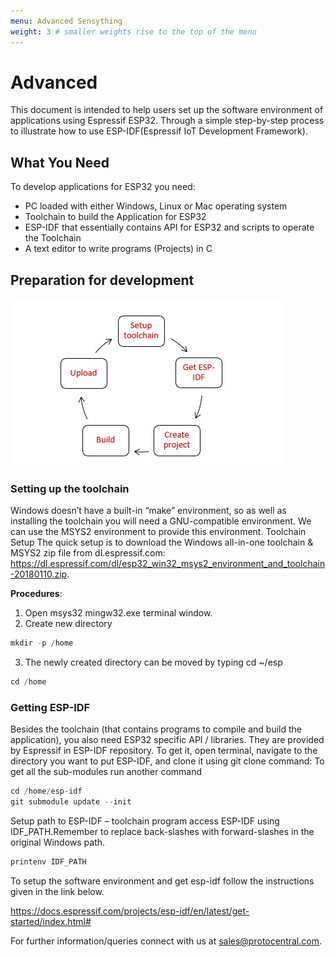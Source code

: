 ```yaml
---
menu: Advanced Sensything
weight: 3 # smaller weights rise to the top of the menu
---
```


# Advanced

This document is intended to help users set up the software environment of applications using Espressif ESP32. Through a simple step-by-step process to illustrate how to use ESP-IDF(Espressif IoT Development Framework).

## What You Need
To develop applications for ESP32 you need:
* PC loaded with either Windows, Linux or Mac operating system
* Toolchain to build the Application for ESP32
* ESP-IDF that essentially contains API for ESP32 and scripts to operate the Toolchain
* A text editor to write programs (Projects) in C

## Preparation for development

![Cyclical](images//Cyclical.jpg)

### Setting up the toolchain

Windows doesn’t have a built-in “make” environment, so as well as installing the toolchain you will need a GNU-compatible environment. We can use the MSYS2 environment to provide this environment.
Toolchain Setup
The quick setup is to download the Windows all-in-one toolchain & MSYS2 zip file from dl.espressif.com:
https://dl.espressif.com/dl/esp32_win32_msys2_environment_and_toolchain-20180110.zip.

**Procedures**:
1.	Open msys32 mingw32.exe terminal window.
2.	Create new directory
```c
mkdir -p /home
```
3.	The newly created directory can be moved by typing cd ~/esp
```c
cd /home
```
### Getting ESP-IDF

Besides the toolchain (that contains programs to compile and build the application), you also need ESP32 specific API / libraries. They are provided by Espressif in ESP-IDF repository. To get it, open terminal, navigate to the directory you want to put ESP-IDF, and clone it using git clone command:
To get all the sub-modules run another command
```c
cd /home/esp-idf
git submodule update --init
 ```

Setup path to ESP-IDF – toolchain program access ESP-IDF using IDF_PATH.Remember to replace back-slashes with forward-slashes in the original Windows path.
```c
printenv IDF_PATH
```
To setup the software environment and get esp-idf follow the instructions given in the link below.

https://docs.espressif.com/projects/esp-idf/en/latest/get-started/index.html#

For further information/queries connect with us at sales@protocentral.com.
